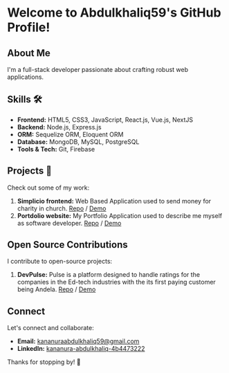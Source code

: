 # Welcome to Abdulkhaliq59's GitHub Profile!

## About Me
I'm a full-stack developer passionate about crafting robust web applications.

## Skills 🛠️
- **Frontend:** HTML5, CSS3, JavaScript, React.js, Vue.js, NextJS
- **Backend:** Node.js, Express.js
- **ORM:** Sequelize ORM, Eloquent ORM 
- **Database:** MongoDB, MySQL, PostgreSQL
- **Tools & Tech:** Git, Firebase

## Projects 🚀
Check out some of my work:
1. **Simplicio frontend:** Web Based Application used to send money for charity in church. [Repo](https://github.com/AbdulKhaliq59/simplicio-fn) / [Demo](https://simplicio-fn.netlify.app/)
2. **Portdolio website:** My Portfolio Application used to describe me myself as software developer. [Repo](https://github.com/AbdulKhaliq59/portfolio-fn) / [Demo](https://khaliq.netlify.app/)

## Open Source Contributions
I contribute to open-source projects:
1. **DevPulse:** Pulse is a platform designed to handle ratings for the companies in the Ed-tech industries with the its first paying customer being Andela. [Repo](https://github.com/atlp-rwanda/atlp-devpulse-fn) / [Demo](https://metron-devpulse.vercel.app/)


## Connect
Let's connect and collaborate:
- **Email:** [kananuraabdulkhaliq59@gmail.com](kananuraabdulkhaliq59@gmail.com)
- **LinkedIn:** [kananura-abdulkhaliq-4b4473222](https://www.linkedin.com/in/kananura-abdulkhaliq-4b4473222/)
  
Thanks for stopping by! 🚀
